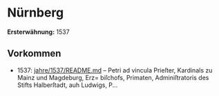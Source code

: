 # Nürnberg

**Ersterwähnung:** 1537

## Vorkommen
- 1537: [jahre/1537/README.md](../jahre/1537/README.md) – Petri ad vincula
Prieſter, Kardinals zu Mainz und Magdeburg, Erz=
biſchofs, Primaten, Adminiſtratoris des Stifts Halberſtadt,
auh Ludwigs, P...
